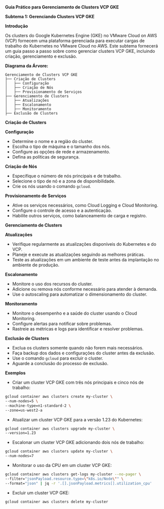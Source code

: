 **Guia Prático para Gerenciamento de Clusters VCP GKE**

**Subtema 1: Gerenciando Clusters VCP GKE**

**Introdução**

Os clusters do Google Kubernetes Engine (GKE) no VMware Cloud on AWS (VCP) fornecem uma plataforma gerenciada para executar cargas de trabalho do Kubernetes no VMware Cloud no AWS. Este subtema fornecerá um guia passo a passo sobre como gerenciar clusters VCP GKE, incluindo criação, gerenciamento e exclusão.

**Diagrama da Árvore:**

```
Gerenciamento de Clusters VCP GKE
├── Criação de Clusters
│   ├── Configuração
│   ├── Criação de Nós
│   ├── Provisionamento de Serviços
├── Gerenciamento de Clusters
│   ├── Atualizações
│   ├── Escalonamento
│   ├── Monitoramento
├── Exclusão de Clusters
```

**Criação de Clusters**

**Configuração**

* Determine o nome e a região do cluster.
* Escolha o tipo de máquina e o tamanho dos nós.
* Configure as opções de rede e armazenamento.
* Defina as políticas de segurança.

**Criação de Nós**

* Especifique o número de nós principais e de trabalho.
* Selecione o tipo de nó e a zona de disponibilidade.
* Crie os nós usando o comando `gcloud`.

**Provisionamento de Serviços**

* Ative os serviços necessários, como Cloud Logging e Cloud Monitoring.
* Configure o controle de acesso e a autenticação.
* Habilite outros serviços, como balanceamento de carga e registro.

**Gerenciamento de Clusters**

**Atualizações**

* Verifique regularmente as atualizações disponíveis do Kubernetes e do VCP.
* Planeje e execute as atualizações seguindo as melhores práticas.
* Teste as atualizações em um ambiente de teste antes da implantação no ambiente de produção.

**Escalonamento**

* Monitore o uso dos recursos do cluster.
* Adicione ou remova nós conforme necessário para atender à demanda.
* Use o autoscaling para automatizar o dimensionamento do cluster.

**Monitoramento**

* Monitore o desempenho e a saúde do cluster usando o Cloud Monitoring.
* Configure alertas para notificar sobre problemas.
* Rastreie as métricas e logs para identificar e resolver problemas.

**Exclusão de Clusters**

* Exclua os clusters somente quando não forem mais necessários.
* Faça backup dos dados e configurações do cluster antes da exclusão.
* Use o comando `gcloud` para excluir o cluster.
* Aguarde a conclusão do processo de exclusão.

**Exemplos**

* Criar um cluster VCP GKE com três nós principais e cinco nós de trabalho:

```Bash
gcloud container aws clusters create my-cluster \
--num-nodes=5 \
--machine-type=n1-standard-2 \
--zone=us-west2-a
```

* Atualizar um cluster VCP GKE para a versão 1.23 do Kubernetes:

```Bash
gcloud container aws clusters upgrade my-cluster \
--version=1.23
```

* Escalonar um cluster VCP GKE adicionando dois nós de trabalho:

```Bash
gcloud container aws clusters update my-cluster \
--num-nodes=7
```

* Monitorar o uso da CPU em um cluster VCP GKE:

```Bash
gcloud container aws clusters get-logs my-cluster --no-pager \
--filter="jsonPayload.resource.type=\"k8s.io/Node\"" \
--format="json" | jq -r '.[].jsonPayload.metrics[].utilization_cpu'
```

* Excluir um cluster VCP GKE:

```Bash
gcloud container aws clusters delete my-cluster
```